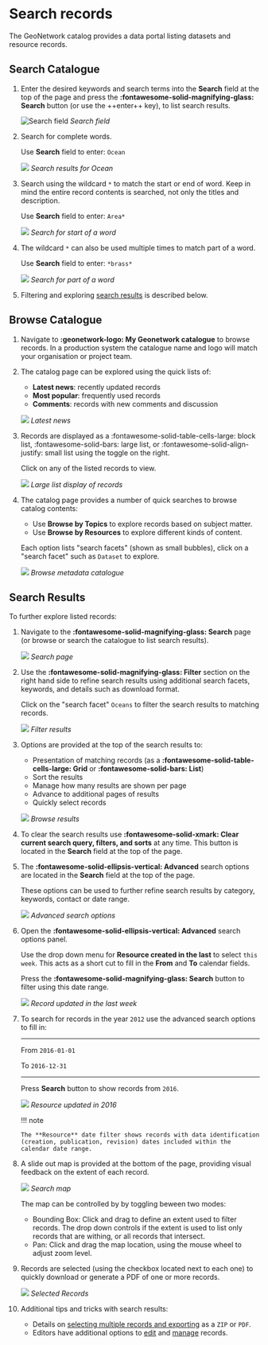 # Search records

The GeoNetwork catalog provides a data portal listing datasets and resource records.

## Search Catalogue

1.  Enter the desired keywords and search terms into the **Search** field
    at the top of the page and press the **:fontawesome-solid-magnifying-glass: Search** button
    (or use the ++enter++ key), to list search results.

    ![Search field](img/search.png)
    *Search field*

2.  Search for complete words.

    Use **Search** field to enter: `Ocean`

    ![](img/search_results.png)
    *Search results for Ocean*

3.  Search using the wildcard `*` to match the start or end of word. 
    Keep in mind the entire record contents is searched, not only the
    titles and description.
    
    Use **Search** field to enter: `Area*`

    ![](img/search_wildcard.png)
    *Search for start of a word*

4.  The wildcard `*` can also be used multiple times to match part of a word.

    Use **Search** field to enter: `*brass*`

    ![](img/search_partial.png)
    *Search for part of a word*

5. Filtering and exploring [search results](#search-results) is described below.

## Browse Catalogue

1.  Navigate to **:geonetwork-logo: My Geonetwork catalogue** to browse records.
    In a production system the catalogue name and logo will
    match your organisation or project team.

2.  The catalog page can be explored using the quick lists of:

    -   **Latest news**: recently updated records
    -   **Most popular**: frequently used records
    -   **Comments**: records with new comments and discussion

    ![](img/browse_latest.png)
    *Latest news*

3.  Records are displayed as a :fontawesome-solid-table-cells-large: block list, :fontawesome-solid-bars: large list, or :fontawesome-solid-align-justify: small list
    using the toggle on the right.

    Click on any of the listed records to view.

    ![](img/browse_large_list.png)
    *Large list display of records*

4.  The catalog page provides a number of quick searches to browse
    catalog contents:

    -   Use **Browse by Topics** to
        explore records based on subject matter.
    -   Use **Browse by Resources** to
        explore different kinds of content.

    Each option lists "search facets" (shown as small bubbles), click
    on a "search facet" such as `Dataset` to explore.

    ![](img/browse.png)
    *Browse metadata catalogue*

## Search Results

To further explore listed records:

1.  Navigate to the **:fontawesome-solid-magnifying-glass: Search** page (or browse or search the catalogue to
    list search results).
    
    ![](img/search_page.png)
    *Search page*
    
2.  Use the **:fontawesome-solid-magnifying-glass: Filter** section on the right hand side to refine search results
    using additional search facets, keywords, and details such as download format.
    
    Click on the "search facet" `Oceans` to filter the search results to
    matching records.

    ![](img/results_filter.png)
    *Filter results*

3.  Options are provided at the top of the search results to:
    
    * Presentation of matching records (as a **:fontawesome-solid-table-cells-large: Grid**
    or **:fontawesome-solid-bars: List**)
    * Sort the results
    * Manage how many results are shown per page
    * Advance to additional pages of results
    * Quickly select records

    ![](img/browse_results.png)
    *Browse results*

4.  To clear the search results use **:fontawesome-solid-xmark: Clear current search query, filters, and sorts** 
    at any time. This button is located in the **Search** field at the top of the page.

5.  The **:fontawesome-solid-ellipsis-vertical: Advanced** search options are located in the 
    **Search** field at the top of the page.
    
    These options can be used to further refine search results by category, keywords, contact
    or date range.

    ![](img/search_advanced.png)
    *Advanced search options*

4.  Open the **:fontawesome-solid-ellipsis-vertical: Advanced** search options panel.
    
    Use the drop down menu for **Resource created in the last** to select `this week`.
    This acts as a short cut to fill in the **From** and **To** calendar fields.
    
    Press the **:fontawesome-solid-magnifying-glass:  Search** button to filter using this date range.

    ![](img/search_record_creation.png)
    *Record updated in the last week*

5.  To search for records in the year `2012` use the advanced search
    options to fill in:

      --------------------- -------------------------------------------------
      From                  `2016-01-01`

      To                    `2016-12-31`
      --------------------- -------------------------------------------------

    Press **Search** button to show records from `2016`.

    ![](img/search_resource_2016.png)
    *Resource updated in 2016*
    
    !!! note

        The **Resource** date filter shows records with data identification
        (creation, publication, revision) dates included within the
        calendar date range.


6.  A slide out map is provided at the bottom of the page, providing
    visual feedback on the extent of each record.

    ![](img/search_map.png)
    *Search map*

    The map can be controlled by by toggling beween two modes:

    -   Bounding Box: Click and drag to define an extent used to filter
        records. The drop down controls if the extent is used to list
        only records that are withing, or all records that intersect.
    -   Pan: Click and drag the map location, using the mouse wheel to
        adjust zoom level.

7.  Records are selected (using the checkbox located next to each one)
    to quickly download or generate a PDF of one or more records.

    ![](img/browse_selection.png)
    *Selected Records*

9.  Additional tips and tricks with search results:

    -   Details on
        [selecting multiple records and exporting](download.md#download-from-search-results)
        as a `ZIP` or `PDF`.
    -   Editors have additional options to [edit](../editor/edit/index.md) and
        [manage](../editor/publish/index.md) records.
